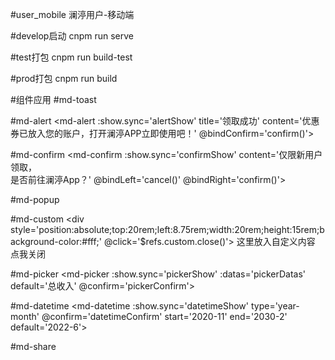 #user_mobile
澜渟用户-移动端

#develop启动
cnpm run serve

#test打包
cnpm run build-test

#prod打包
cnpm run build

#组件应用
#md-toast
<md-toast :show.sync='toastShow' content='发布成功，并加入圈子'>
</md-toast>

#md-alert
<md-alert :show.sync='alertShow' title='领取成功' content='优惠券已放入您的账户，打开澜渟APP立即使用吧！' @bindConfirm='confirm()'>
</md-alert>

#md-confirm
<md-confirm :show.sync='confirmShow' content='仅限新用户领取，<br/>是否前往澜渟App？' @bindLeft='cancel()' @bindRight='confirm()'>
</md-confirm>

#md-popup
<md-popup :show.sync='popupShow'>
    <myIncomeInfo></myIncomeInfo>
</md-popup>

#md-custom
<md-custom :show.sync='customShow' ref='custom'>
    <div style='position:absolute;top:20rem;left:8.75rem;width:20rem;height:15rem;background-color:#fff;'
        @click='$refs.custom.close()'>
        这里放入自定义内容
        <br/>
        点我关闭
    </div>
</md-custom>

#md-picker
<md-picker :show.sync='pickerShow' :datas='pickerDatas' default='总收入' @confirm='pickerConfirm'>
</md-picker>

#md-datetime
<md-datetime :show.sync='datetimeShow' type='year-month' @confirm='datetimeConfirm'
              start='2020-11' end='2030-2' default='2022-6'>
</md-datetime>

#md-share
<md-share :path='sharePath' :img='shareImg' style='position: fixed; bottom: 0;'>
</md-share>
